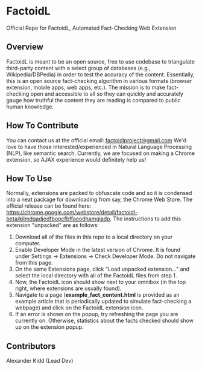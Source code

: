 # FactoidL
Official Repo for FactoidL, Automated Fact-Checking Web Extension

## Overview
FactoidL is meant to be an open source, free to use codebase to triangulate third-party content with a select group of 
databases (e.g., Wikipedia/DBPedia) in order to test the accuracy of the content.  Essentially, this is an open source 
fact-checking algorithm in various formats (browser extension, mobile apps, web apps, etc.).  The mission is to make fact-checking
open and accessible to all so they can quickly and accurately gauge how truthful the content they are reading is compared to public
human knowledge.

## How To Contribute
You can contact us at the official email: factoidlproject@gmail.com
We'd love to have those interested/experienced in Natural Language Processing (NLP), like semantic search.  Currently, we are focused
on making a Chrome extension, so AJAX experience would definitely help us!

## How To Use
Normally, extensions are packed to obfuscate code and so it is condensed into a neat package for downloading from say, 
the Chrome Web Store.  The official release can be found here: https://chrome.google.com/webstore/detail/factoidl-beta/kilmdgadjedfbopcfbffaeodhamgiadp.  The instructions to add this extension "unpacked" are as follows:

1. Download all of the files in this repo to a local directory on your computer.
2. Enable Developer Mode in the latest version of Chrome.  It is found under Settings -> Extensions -> Check Developer Mode.
Do not navigate from this page.
3. On the same Extensions page, click "Load unpacked extension..." and select the local directory with all of the FactoidL
files from step 1.
4. Now, the FactoidL icon should show next to your omnibox (in the top right, where extensions are usually found).
5. Navigate to a page (**example_fact_content.html** is provided as an example article that is periodically
updated to simulate fact-checking a webpage) and click on the FactoidL extension icon.
6. If an error is shown on the popup, try refreshing the page you are currently on.  Otherwise, statistics about the facts checked
should show up on the extension popup.

## Contributors
Alexander Kidd (Lead Dev)
